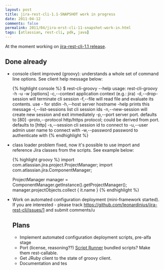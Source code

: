 ```yaml
---
layout: post
title: jira-rest-cli-1.1-SNAPSHOT work in progress
date: 2011-04-12
comments: false
permalink: 2011/04/jira-erst-cli-11-snapshot-work-in.html
tags: [atlassian, rest-cli, pdk, java]
---
```


At the moment working on <a href="https://github.com/leonardinius/jira-rest-cli/tree/release/1.1">jira-rest-cli-1.1 release</a>.

Done already
---
<ul><li>console client improved (groovy): understands a whole set of command line options. See client help message below:

{% highlight console %}
$ rest-cli-groovy --help
usage: rest-cli-groovy -h <host> -u <user> -w <password> [options]
 -c,--context <context>               application context (e.g.: jira)
 -d,--drop-session <cli-session-id>   will terminate cli session
 -f,--file <file>                     will read file and evaluate its
                                      contents. use - for stdin
 -h,--host <host>                     server hostname
 -help                                prints this message
 -l,--list-sessions                   list cli session ids
 -n,--new-session                     will create new session and exit
                                      immediately
 -p,--port <port>                     server port. defaults to [80]
 -proto,--protocol <protocol>         http/https protocol; could be
                                      derived from port. defaults to
                                      [http]
 -s,--session <cli-session-id>        cli session id to connect to
 -u,--user <user>                     admin user name to connect with
 -w,--password <password>             password to authenticate with
{% endhighlight %}

</li>
<li>class loader problem fixed, now it's possible to use import and reference Jira classes from the scripts. See example below:

{% highlight groovy %}
import com.atlassian.jira.project.ProjectManager;
import com.atlassian.jira.ComponentManager;

ProjectManager manager = ComponentManager.getInstance().getProjectManager();
manager.projectObjects.collect { it.name }
{% endhighlight %}
</li>
<li>Work on automated configuration deployment (mini-framework started). If you are interested - please track&nbsp;<a href="https://github.com/leonardinius/jira-rest-cli/issues/1">https://github.com/leonardinius/jira-rest-cli/issues/1</a>&nbsp;and submit comments/u

Plans
---
<ul><li>Implement automated configuration deployment scripts, pre-alfa stage</li><li>Port (license, reasoning??) <a href="https://plugins.atlassian.com/plugin/details/6820">Script Runner</a>&nbsp;bundled scripts? Make them 
rest-callable.</li><li>Get JRuby client to the state of groovy client.</li><li>Documentation and tes
